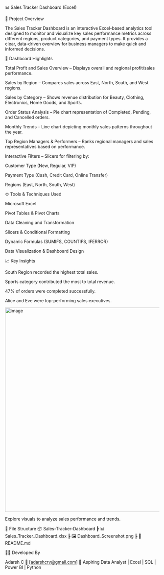 📊 Sales Tracker Dashboard (Excel)

📝 Project Overview

The Sales Tracker Dashboard is an interactive Excel-based analytics tool designed to monitor and visualize key sales performance metrics across different regions, product categories, and payment types.
It provides a clear, data-driven overview for business managers to make quick and informed decisions.

🎯 Dashboard Highlights

Total Profit and Sales Overview – Displays overall and regional profit/sales performance.

Sales by Region – Compares sales across East, North, South, and West regions.

Sales by Category – Shows revenue distribution for Beauty, Clothing, Electronics, Home Goods, and Sports.

Order Status Analysis – Pie chart representation of Completed, Pending, and Cancelled orders.

Monthly Trends – Line chart depicting monthly sales patterns throughout the year.

Top Region Managers & Performers – Ranks regional managers and sales representatives based on performance.

Interactive Filters – Slicers for filtering by:

Customer Type (New, Regular, VIP)

Payment Type (Cash, Credit Card, Online Transfer)

Regions (East, North, South, West)

⚙️ Tools & Techniques Used

Microsoft Excel

Pivot Tables & Pivot Charts

Data Cleaning and Transformation

Slicers & Conditional Formatting

Dynamic Formulas (SUMIFS, COUNTIFS, IFERROR)

Data Visualization & Dashboard Design

📈 Key Insights

South Region recorded the highest total sales.

Sports category contributed the most to total revenue.

47% of orders were completed successfully.

Alice and Eve were top-performing sales executives.


<img width="1243" height="668" alt="image" src="https://github.com/user-attachments/assets/b34fcc53-02ee-4957-a803-03571a6dce66" />

Explore visuals to analyze sales performance and trends.

📁 File Structure
📦 Sales-Tracker-Dashboard
 ┣ 📊 Sales_Tracker_Dashboard.xlsx
 ┣ 🖼️ Dashboard_Screenshot.png
 ┣ 📘 README.md

🧑‍💻 Developed By

Adarsh C
📧 [adarshcrv@gmail.com]
💼 Aspiring Data Analyst | Excel | SQL | Power BI | Python
